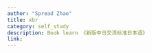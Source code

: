 ```yaml
---
author: "Spread Zhao"
title: xbr
category: self_study
description: Book learn 《新版中日交流标准日本语》
link: 
---
```


